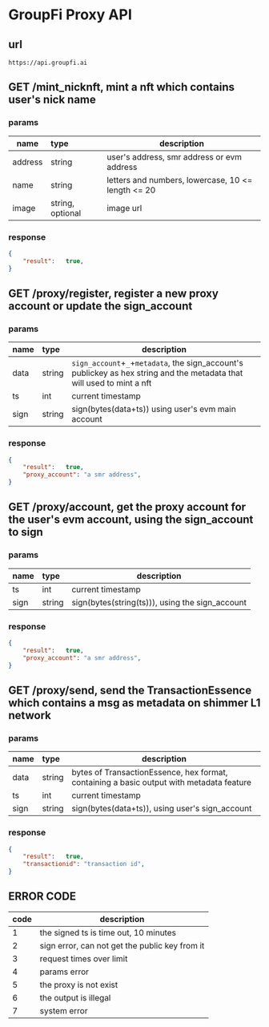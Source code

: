 # GroupFi Proxy API

## url 
```
https://api.groupfi.ai
```

## GET /mint_nicknft, mint a nft which contains user's nick name
### params
|  name  |  type  |  description  |
| ------ | :---- | ---------- |
|address|string| user's address, smr address or evm address|
|name|string|letters and numbers, lowercase, 10 <= length <= 20|
|image| string, optional|image url|
### response
```json
{
    "result":   true,
}
```

## GET /proxy/register, register a new proxy account or update the sign_account
### params
|  name  |  type  |  description  |
| ------ | :---- | ---------- |
|data|string| `sign_account`+`_`+`metadata`, the sign_account's publickey as hex string and the metadata that will used to mint a nft|
|ts|int| current timestamp|
|sign|string| sign(bytes(data+ts)) using user's evm main account|
### response
```json
{
    "result":   true,
    "proxy_account": "a smr address",
}
```

## GET /proxy/account, get the proxy account for the user's evm account, using the sign_account to sign
### params
|  name  |  type  |  description  |
| ------ | :---- | ---------- |
|ts|int| current timestamp|
|sign|string| sign(bytes(string(ts))), using the sign_account|
### response
```json
{
    "result":   true,
    "proxy_account": "a smr address",
}
```

## GET /proxy/send, send the TransactionEssence which contains a msg as metadata on shimmer L1 network
### params
|  name  |  type  |  description  |
| ------ | :---- | ---------- |
|data|string|bytes of TransactionEssence, hex format, containing a basic output with metadata feature|
|ts|int| current timestamp|
|sign|string| sign(bytes(data+ts)), using user's sign_account|
### response
```json
{
    "result":   true,
    "transactionid": "transaction id",
}
```

## ERROR CODE
|code | description|
|---|------------|
|1|the signed ts is time out, 10 minutes|
|2|sign error, can not get the public key from it|
|3|request times over limit|
|4|params error|
|5|the proxy is not exist|
|6|the output is illegal|
|7|system error|